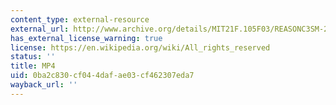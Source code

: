 ```yaml
---
content_type: external-resource
external_url: http://www.archive.org/details/MIT21F.105F03/REASONC3SM-220k.mp4
has_external_license_warning: true
license: https://en.wikipedia.org/wiki/All_rights_reserved
status: ''
title: MP4
uid: 0ba2c830-cf04-4daf-ae03-cf462307eda7
wayback_url: ''
---
```

